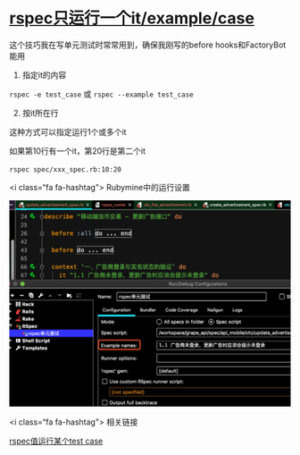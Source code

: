 # [rspec只运行一个it/example/case](/2019/12/rspec_single_it.md)

这个技巧我在写单元测试时常常用到，确保我刚写的before hooks和FactoryBot能用

1. 指定it的内容

`rspec -e test_case` 或 `rspec --example test_case`

2. 按it所在行

这种方式可以指定运行1个或多个it

如果第10行有一个it，第20行是第二个it

`rspec spec/xxx_spec.rb:10:20`

<i class=“fa fa-hashtag"></i>
Rubymine中的运行设置

![rspec_single_it](rspec_single_it.png)

<i class=“fa fa-hashtag"></i>
相关链接

[rspec值运行某个test case](http://siwei.me/blog/posts/ruby-rspec-test-case)
